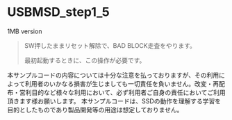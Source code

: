 # USBMSD_step1_5
1MB version

> SW押したままリセット解除で、BAD BLOCK走査をやります。
> 
> 最初起動するときに、この操作が必要です。

本サンプルコードの内容については十分な注意を払っておりますが、その利用によって利用者のいかなる損害が生じましても一切責任を負いません。改変・再配布・営利目的など様々な利用において、必ず利用者ご自身の責任においてご利用頂きます様お願いします。
本サンプルコードは、SSDの動作を理解する学習を目的としたものであり製品開発等の用途は想定しておりません。

